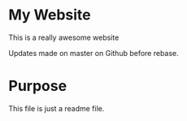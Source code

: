 # My Website
This is a really awesome website

Updates made on master on Github before rebase.

# Purpose

This file is just a readme file.
